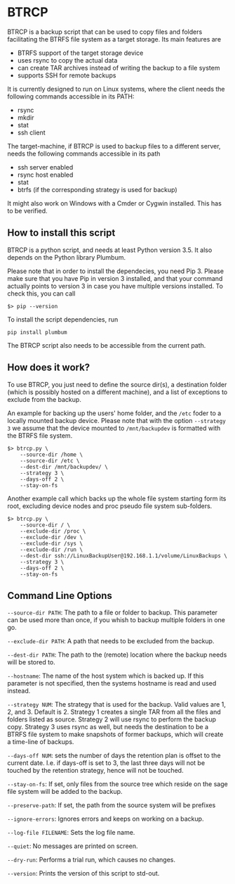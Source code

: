 
# BTRCP

BTRCP is a backup script that can be used to copy files and folders
facilitating the BTRFS file system as a target storage. Its main features are

* BTRFS support of the target storage device
* uses rsync to copy the actual data
* can create TAR archives instead of writing the backup to a file system
* supports SSH for remote backups

It is currently designed to run on Linux systems, where the client needs
the following commands accessible in its PATH:

* rsync
* mkdir
* stat
* ssh client

The target-machine, if BTRCP is used to backup files to a different server,
needs the following commands accessible in its path

* ssh server enabled
* rsync host enabled
* stat
* btrfs (if the corresponding strategy is used for backup)

It might also work on Windows with a Cmder or Cygwin installed. This has
to be verified.

## How to install this script

BTRCP is a python script, and needs at least Python version 3.5. It also
depends on the Python library Plumbum.

Please note that in order to install the dependecies, you need Pip 3. Please
make sure that you have Pip in version 3 installed, and that your command
actually points to version 3 in case you have multiple versions installed.
To check this, you can call

```
$> pip --version
```

To install the script dependencies, run

```
pip install plumbum
```

The BTRCP script also needs to be accessible from the current path.

## How does it work?

To use BTRCP, you just need to define the source dir(s), a destination
folder (which is possibly hosted on a different machine), and a list of
exceptions to exclude from the backup.

An example for backing up the users' home folder, and the `/etc` foder to a locally mounted backup device.
Please note that with the option `--strategy 3` we assume that the device mounted to `/mnt/backupdev`
is formatted with the BTRFS file system.

```
$> btrcp.py \
    --source-dir /home \
    --source-dir /etc \
    --dest-dir /mnt/backupdev/ \
    --strategy 3 \
    --days-off 2 \
    --stay-on-fs
```

Another example call which backs up the whole file system starting form
its root, excluding device nodes and proc pseudo file system sub-folders.

```
$> btrcp.py \
    --source-dir / \
    --exclude-dir /proc \
    --exclude-dir /dev \
    --exclude-dir /sys \
    --exclude-dir /run \
    --dest-dir ssh://LinuxBackupUser@192.168.1.1/volume/LinuxBackups \
    --strategy 3 \
    --days-off 2 \
    --stay-on-fs
```


## Command Line Options

`--source-dir PATH`: The path to a file or folder to backup. This parameter can be used more than once, if you whish to backup multiple folders in one go.

`--exclude-dir PATH`: A path that needs to be excluded from the backup.

`--dest-dir PATH`: The path to the (remote) location where the backup needs will be stored to.

`--hostname`: The name of the host system which is backed up. If this parameter is not specified, then the systems hostname is read and used instead.

`--strategy NUM`: The strategy that is used for the backup. Valid values are 1, 2, and 3. Default is 2. Strategy 1 creates a single TAR from all the files and folders listed as source. Strategy 2 will use rsync to perform the backup copy. Strategy 3 uses rsync as well, but needs the destination to be a BTRFS file system to make snapshots of former backups, which will create a time-line of backups.

`--days-off NUM`: sets the number of days the retention plan is offset to the current date. I.e. if days-off is set to 3, the last three days will not be touched by the retention strategy, hence will not be touched.

`--stay-on-fs`: If set, only files from the source tree which reside on the sage file system will be added to the backup.

`--preserve-path`: If set, the path from the source system will be prefixes 

`--ignore-errors`: Ignores errors and keeps on working on a backup.

`--log-file FILENAME`: Sets the log file name.

`--quiet`: No messages are printed on screen.

`--dry-run`: Performs a trial run, which causes no changes.

`--version`: Prints the version of this script to std-out.
